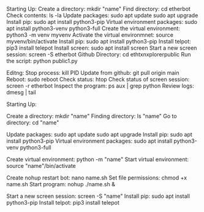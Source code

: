 Starting Up:
Create a directory: mkdir "name"
Find directory: cd etherbot
Check contents: ls -la
Update packages: sudo apt update sudo apt upgrade
Install pip: sudo apt install python3-pip
Virtual environment packages: sudo apt install python3-venv python3-full
Create the virtual environment: python3 -m venv myvenv
Activate the virtual environmnet: source myvenv/bin/activate
Install pip: sudo apt install python3-pip
Install telpot: pip3 install telepot
Install screen: sudo apt install screen
Start a new screen session: screen -S etherbot
Github Directory: cd ethtxnxplorerpublic
Run the script: python public1.py

Editng: 
Stop process: kill PID
Update from github: git pull origin main
Reboot: sudo reboot
Check status: htop
Check status of screen session: screen -r etherbot
Inspect the program: ps aux | grep python
Review logs: dmesg | tail


Starting Up: 

Create a directory: mkdir "name"
Finding directory: ls "name"
Go to directory: cd "name"

Update packages: sudo apt update sudo apt upgrade
Install pip: sudo apt install python3-pip
Virtual environment packages: sudo apt install python3-venv python3-full

Create virtual environment: python -m "name"
Start virtual environment: source "name"/bin/activate

Create nohup restart bot: nano name.sh
Set file permissions: chmod +x name.sh
Start program: nohup ./name.sh &

Start a new screen session: screen -S "name"
Install pip: sudo apt install python3-pip
Install telpot: pip3 install telepot

